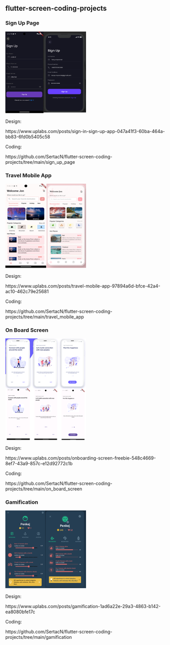 ## flutter-screen-coding-projects

### Sign Up Page

<img src="https://github.com/SertacN/flutter-screen-coding-projects/blob/main/screenshots/sign_up_page.png" width="50%" height="50%" />
<p>Design:</p>
https://www.uplabs.com/posts/sign-in-sign-up-app-047a41f3-60ba-464a-bb83-6fd0b5405c58
<p>Coding:</p>
https://github.com/SertacN/flutter-screen-coding-projects/tree/main/sign_up_page </br>

### Travel Mobile App

<img src="https://github.com/SertacN/flutter-screen-coding-projects/blob/main/screenshots/travel_mobile_app.png" width="50%" height="50%" />
<p>Design:</p>
https://www.uplabs.com/posts/travel-mobile-app-97894a6d-bfce-42a4-ac10-462c79e25681
<p>Coding:</p>
https://github.com/SertacN/flutter-screen-coding-projects/tree/main/travel_mobile_app </br>

### On Board Screen

<img src="https://github.com/SertacN/flutter-screen-coding-projects/blob/main/screenshots/on_board_screen.png" width="50%" height="50%" />
<p>Design:</p>
https://www.uplabs.com/posts/onboarding-screen-freebie-548c4669-8ef7-43a9-857c-e12d92772c1b
<p>Coding:</p>
https://github.com/SertacN/flutter-screen-coding-projects/tree/main/on_board_screen </br>

### Gamification

<img src="https://github.com/SertacN/flutter-screen-coding-projects/blob/main/screenshots/gamification.png" width="50%" height="50%"/>
<p>Design:</p>
https://www.uplabs.com/posts/gamification-1ad6a22e-29a3-4863-b142-ea8080bfe17c
<p>Coding:</p>
https://github.com/SertacN/flutter-screen-coding-projects/tree/main/gamification </br>
